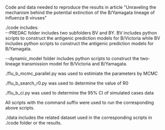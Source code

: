 Code and data needed to reproduce the results in article "Unraveling the mechanism behind the potential extinction of the B/Yamagata lineage of influenza B viruses"

./code includes:  
--PREDAC folder includes two subfolders BV and BY. BV includes python scripts to construct the antigenic prediction models for B/Victoria while BV includes python scripts to construct the antigenic prediction models for B/Yamagata.  

--dynamic_model folder includes python scripts to construct the two-lineage transmission model for B/Victoria and B/Yamagata. 

./flu_b_mcmc_parallel.py was used to estimiate the parameters by MCMC

./flu_b_search_r0.py was used to determine the value of R0

./flu_b_ci.py was used to determine the 95% CI of simulated cases data

All scripts with the command suffix were used to run the corresponding above scripts.

./data includes the related dataset used in the corresponding scripts in ./code folder or the results.
